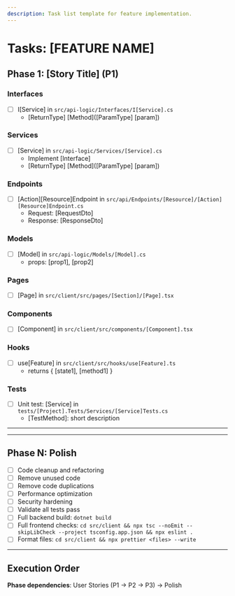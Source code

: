 ```yaml
---
description: Task list template for feature implementation.
---
```


# Tasks: [FEATURE NAME]

<!--
  ============================================================================
  IMPORTANT: The tasks below are SAMPLE TASKS for illustration purposes only.

  You MUST replace these with actual tasks based on:
  - User stories from spec.md (with their priorities P1, P2, P3...)
  - Delete component sections (Models, DTOs, etc.) that aren't needed for a story

  Tasks MUST be organized by user story so each story can be:
  - Implemented independently
  - Tested independently

  DO NOT keep these sample tasks in the generated tasks.md file.
  ============================================================================
!-->

## Phase 1: [Story Title] (P1)

<!-- DELETE sections below that aren't needed for this story -->

### Interfaces

- [ ] I[Service] in `src/api-logic/Interfaces/I[Service].cs`
  - [ReturnType] [Method]([ParamType] [param]) <!-- repeat as needed -->

### Services

- [ ] [Service] in `src/api-logic/Services/[Service].cs`
  - Implement [Interface] <!-- if applicable -->
  - [ReturnType] [Method]([ParamType] [param]) <!-- repeat as needed -->

### Endpoints

- [ ] [Action][Resource]Endpoint in `src/api/Endpoints/[Resource]/[Action][Resource]Endpoint.cs`
  - Request: [RequestDto] <!-- if no DTO - replace RequestDto with request properties -->
  - Response: [ResponseDto] <!-- if no DTO - replace ResponseDto with response properties -->

### Models

- [ ] [Model] in `src/api-logic/Models/[Model].cs`
  - props: [prop1], [prop2]

### Pages

- [ ] [Page] in `src/client/src/pages/[Section]/[Page].tsx`

### Components

- [ ] [Component] in `src/client/src/components/[Component].tsx`

### Hooks

- [ ] use[Feature] in `src/client/src/hooks/use[Feature].ts`
  - returns { [state1], [method1] }

### Tests

- [ ] Unit test: [Service] in `tests/[Project].Tests/Services/[Service]Tests.cs`
  - [TestMethod]: short description <!-- repeat as needed -->

---

<!-- Copy phase template above to add more user stories -->

---

## Phase N: Polish

- [ ] Code cleanup and refactoring
- [ ] Remove unused code
- [ ] Remove code duplications
- [ ] Performance optimization
- [ ] Security hardening
- [ ] Validate all tests pass
- [ ] Full backend build: `dotnet build`
- [ ] Full frontend checks: `cd src/client && npx tsc --noEmit --skipLibCheck --project tsconfig.app.json && npx eslint .`
- [ ] Format files: `cd src/client && npx prettier <files> --write`

---

## Execution Order

**Phase dependencies**: User Stories (P1 → P2 → P3) → Polish
